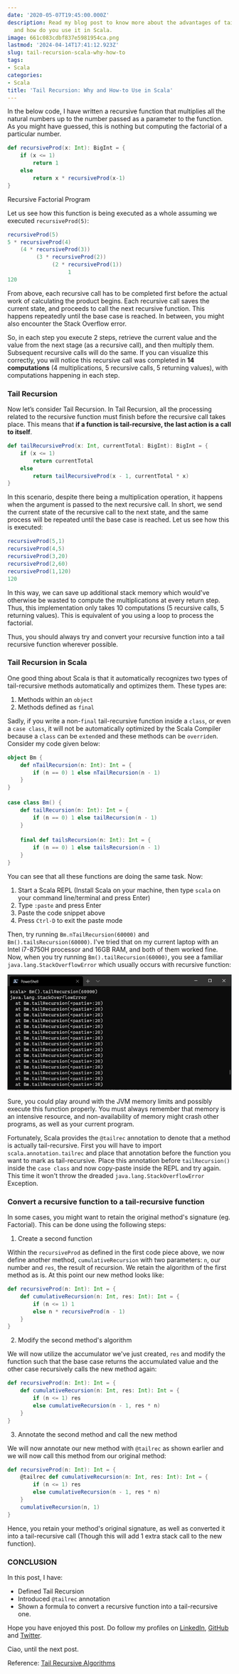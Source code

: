 ```yaml
---
date: '2020-05-07T19:45:00.000Z'
description: Read my blog post to know more about the advantages of tail recursion,
  and how do you use it in Scala.
image: 661c083cdbf837e5981954ca.png
lastmod: '2024-04-14T17:41:12.923Z'
slug: tail-recursion-scala-why-how-to
tags:
- Scala
categories:
- Scala
title: 'Tail Recursion: Why and How-to Use in Scala'
---
```


In the below code, I have written a recursive function that multiplies all the natural numbers up to the number passed as a parameter to the function. As you might have guessed, this is nothing but computing the factorial of a particular number.

```scala
def recursiveProd(x: Int): BigInt = {
    if (x <= 1) 
        return 1
    else 
        return x * recursiveProd(x-1)
}

```

Recursive Factorial Program

Let us see how this function is being executed as a whole assuming we executed `recursiveProd(5)`:

```scala
recursiveProd(5)  
5 * recursiveProd(4)  
    (4 * recursiveProd(3))  
         (3 * recursiveProd(2))
              (2 * recursiveProd(1))  
                   1 
120

```

From above, each recursive call has to be completed first before the actual work of calculating the product begins. Each recursive call saves the current state, and proceeds to call the next recursive function. This happens repeatedly until the base case is reached. In between, you might also encounter the Stack Overflow error.

So, in each step you execute 2 steps, retrieve the current value and the value from the next stage (as a recursive call), and then multiply them. Subsequent recursive calls will do the same. If you can visualize this correctly, you will notice this recursive call was completed in **14 computations** (4 multiplications, 5 recursive calls, 5 returning values), with computations happening in each step.

### Tail Recursion

Now let’s consider Tail Recursion. In Tail Recursion, all the processing related to the recursive function must finish before the recursive call takes place. This means that **if a function is tail-recursive, the last action is a call to itself**.

```scala
def tailRecursiveProd(x: Int, currentTotal: BigInt): BigInt = {
    if (x <= 1) 
        return currentTotal
    else 
        return tailRecursiveProd(x - 1, currentTotal * x)
}

```

In this scenario, despite there being a multiplication operation, it happens when the argument is passed to the next recursive call. In short, we send the current state of the recursive call to the next state, and the same process will be repeated until the base case is reached. Let us see how this is executed:

```scala
recursiveProd(5,1)
recursiveProd(4,5)
recursiveProd(3,20)
recursiveProd(2,60)
recursiveProd(1,120)
120

```

In this way, we can save up additional stack memory which would've otherwise be wasted to compute the multiplications at every return step. Thus, this implementation only takes 10 computations (5 recursive calls, 5 returning values). This is equivalent of you using a loop to process the factorial.

Thus, you should always try and convert your recursive function into a tail recursive function wherever possible.

### Tail Recursion in Scala

One good thing about Scala is that it automatically recognizes two types of tail-recursive methods automatically and optimizes them. These types are:

1. Methods within an `object`
2. Methods defined as `final`

Sadly, if you write a non-`final` tail-recursive function inside a `class`, or even a `case class`, it will not be automatically optimized by the Scala Compiler because a `class` can be `extend`ed and these methods can be `override`n. Consider my code given below:

```scala
object Bm {
    def nTailRecursion(n: Int): Int = {
        if (n == 0) 1 else nTailRecursion(n - 1)
    }
}

case class Bm() {
    def tailRecursion(n: Int): Int = {
        if (n == 0) 1 else tailRecursion(n - 1)
    }

    final def tailsRecursion(n: Int): Int = {
        if (n == 0) 1 else tailsRecursion(n - 1)
    }
}

```

You can see that all these functions are doing the same task. Now:

1. Start a Scala REPL (Install Scala on your machine, then type `scala` on your command line/terminal and press Enter)
2. Type `:paste` and press Enter
3. Paste the code snippet above
4. Press `Ctrl-D` to exit the paste mode

Then, try running `Bm.nTailRecursion(60000)` and `Bm().tailsRecursion(60000)`. I've tried that on my current laptop with an Intel i7-8750H processor and 16GB RAM, and both of them worked fine. Now, when you try running `Bm().tailRecursion(60000)`, you see a familiar `java.lang.StackOverflowError` which usually occurs with recursive function:

![](661c083cdbf837e5981954ca_fb49ff24-b09e-4750-a4a3-655c2362f5bd.png)

Sure, you could play around with the JVM memory limits and possibly execute this function properly. You must always remember that memory is an intensive resource, and non-availability of memory might crash other programs, as well as your current program.

Fortunately, Scala provides the `@tailrec` annotation to denote that a method is actually tail-recursive. First you will have to import `scala.annotation.tailrec` and place that annotation before the function you want to mark as tail-recursive. Place this annotation before `tailRecursion()` inside the `case class` and now copy-paste inside the REPL and try again. This time it won't throw the dreaded ``java.lang.StackOverflowError``  Exception.

### Convert a recursive function to a tail-recursive function

In some cases, you might want to retain the original method's signature (eg. Factorial). This can be done using the following steps:

1. Create a second function

Within the `recursiveProd` as defined in the first code piece above, we now define another method, `cumulativeRecursion` with two parameters: `n`, our number and `res`, the result of recursion. We retain the algorithm of the first method as is. At this point our new method looks like:

```scala
def recursiveProd(n: Int): Int = {
    def cumulativeRecursion(n: Int, res: Int): Int = {
        if (n <= 1) 1
        else n * recursiveProd(n - 1)
    }
}

```

2. Modify the second method's algorithm

We will now utilize the accumulator we've just created, `res` and modify the function such that the base case returns the accumulated value and the other case recursively calls the new method again:

```scala
def recursiveProd(n: Int): Int = {
    def cumulativeRecursion(n: Int, res: Int): Int = {
        if (n <= 1) res
        else cumulativeRecursion(n - 1, res * n)
    }
}

```

3. Annotate the second method and call the new method

We will now annotate our new method with `@tailrec` as shown earlier and we will now call this method from our original method:

```scala
def recursiveProd(n: Int): Int = {
    @tailrec def cumulativeRecursion(n: Int, res: Int): Int = {
        if (n <= 1) res
        else cumulativeRecursion(n - 1, res * n)
    }
    cumulativeRecursion(n, 1)
}

```

Hence, you retain your method's original signature, as well as converted it into a tail-recursive call (Though this will add 1 extra stack call to the new function).

### CONCLUSION

In this post, I have:

* Defined Tail Recursion
* Introduced `@tailrec` annotation
* Shown a formula to convert a recursive function into a tail-recursive one.

Hope you have enjoyed this post. Do follow my profiles on [LinkedIn](https://www.linkedin.com/in/sparker0i?ref=localhost), [GitHub](https://github.com/Sparker0i?ref=localhost) and [Twitter](https://twiiter.com/Sparker0i?ref=localhost).

Ciao, until the next post.

Reference: [Tail Recursive Algorithms](https://alvinalexander.com/scala/fp-book/tail-recursive-algorithms/?ref=localhost)